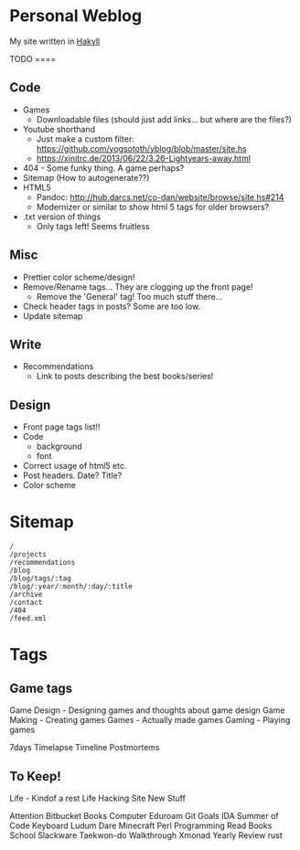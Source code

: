 
Personal Weblog
===============

My site written in [Hakyll][]

[Hakyll]: http://jaspervdj.be/hakyll/

TODO ====

Code
----

* Games
    * Downloadable files (should just add links... but where are the files?)
* Youtube shorthand  
    * Just make a custom filter: <https://github.com/yogsototh/yblog/blob/master/site.hs>
    * <https://xinitrc.de/2013/06/22/3.26-Lightyears-away.html>
* 404 - Some funky thing. A game perhaps?
* Sitemap (How to autogenerate??)
* HTML5  
    * Pandoc: <http://hub.darcs.net/co-dan/website/browse/site.hs#214>
    * Modernizer or similar to show html 5 tags for older browsers?
* .txt version of things
    * Only tags left! Seems fruitless

Misc
----

* Prettier color scheme/design!
* Remove/Rename tags... They are clogging up the front page!
    * Remove the 'General' tag! Too much stuff there...
* Check header tags in posts? Some are too low.
* Update sitemap

Write
-----

* Recommendations
    * Link to posts describing the best books/series!

Design
------

* Front page tags list!!
* Code
    * background
    * font
* Correct usage of html5 etc.
* Post headers. Date? Title?
* Color scheme

Sitemap
=======

    /
    /projects
    /recommendations
    /blog
    /blog/tags/:tag
    /blog/:year/:month/:day/:title
    /archive
    /contact
    /404
    /feed.xml

Tags
====

## Game tags

Game Design - Designing games and thoughts about game design
Game Making - Creating games
Games - Actually made games
Gaming - Playing games

7days
Timelapse
Timeline
Postmortems

## To Keep!

Life - Kindof a rest
Life Hacking
Site
New Stuff

Attention
Bitbucket
Books
Computer
Eduroam
Git
Goals
IDA Summer of Code
Keyboard
Ludum Dare
Minecraft
Perl
Programming
Read Books
School
Slackware
Taekwon-do
Walkthrough
Xmonad
Yearly Review
rust


